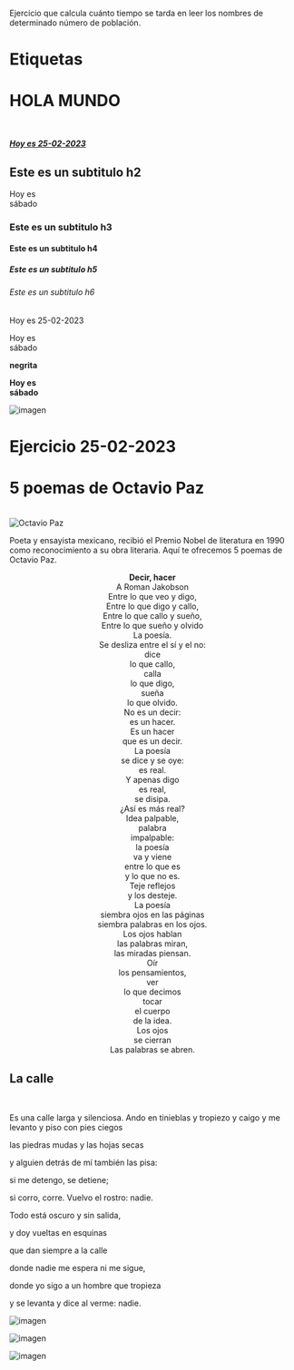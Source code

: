 Ejercicio que calcula cuánto tiempo se tarda en leer los nombres de determinado número de población.
# Etiquetas
<h1> HOLA MUNDO </h1>
<br>
<b><i><u> <p> Hoy es 25-02-2023 </p></b></i></u>
<h2> Este es un subtitulo h2 </h2>
<p> Hoy es <br> sábado </p>
<h3> Este es un subtitulo h3 </h3>
<h4> Este es un subtitulo h4 </h4>
<h5> Este es un subtitulo h5 </h5>
<h6> Este es un subtitulo h6 </h6>
<p> Hoy es 25-02-2023 </p>
<p> Hoy es <br> sábado </p>
<b> negrita </b>
<b> <p> Hoy es <br> sábado </p> </b>

![imagen](https://user-images.githubusercontent.com/119714900/221373047-6ffe1d3d-1637-49a7-bb5b-3274a355c806.png)

# Ejercicio 25-02-2023
<h1> 5 poemas de Octavio Paz</h1>
<br>
<img src="octavio-paz-e1512378346848.jpg" alt="Octavio Paz">
<p> Poeta y ensayista mexicano, recibió el Premio Nobel de literatura en 1990 como reconocimiento a su obra literaria. Aquí te ofrecemos 5 poemas de Octavio Paz. </p>

<p><b><e><center>Decir, hacer</b><br>
A Roman Jakobson<br>
Entre lo que veo y digo,<br>
Entre lo que digo y callo,<br>
Entre lo que callo y sueño,<br>
Entre lo que sueño y olvido<br>
La poesía.<br>
Se desliza entre el sí y el no:<br>
dice<br>
lo que callo,<br>
calla<br>
lo que digo,<br>
sueña<br>
lo que olvido.<br>
No es un decir:<br>
es un hacer.<br>
Es un hacer<br>
que es un decir.<br>
La poesía<br>
se dice y se oye:<br>
es real.<br>
Y apenas digo<br>
es real,<br>
se disipa.<br>
¿Así es más real?<br>
Idea palpable,<br>
palabra<br>
impalpable:<br>
la poesía<br>
va y viene<br>
entre lo que es<br>
y lo que no es.<br>
Teje reflejos<br>
y los desteje.<br>
La poesía<br>
siembra ojos en las páginas<br>
siembra palabras en los ojos.<br>
Los ojos hablan<br>
las palabras miran,<br>
las miradas piensan.<br>
Oír<br>
los pensamientos,<br>
ver<br>
lo que decimos<br>
tocar<br>
el cuerpo<br>
de la idea.<br>
Los ojos<br>
se cierran<br>
Las palabras se abren.</p></e></center>




<h2>La calle</h2>
<br>
<p>Es una calle larga y silenciosa.
Ando en tinieblas y tropiezo y caigo
y me levanto y piso con pies ciegos</p>
<p>las piedras mudas y las hojas secas</p>
<p>y alguien detrás de mí también las pisa:</p>
<p>si me detengo, se detiene;</p>
<p>si corro, corre. Vuelvo el rostro: nadie.</p>
<p>Todo está oscuro y sin salida,</p>
<p>y doy vueltas en esquinas</p>
<p>que dan siempre a la calle</p>
<p>donde nadie me espera ni me sigue,</p>
<p>donde yo sigo a un hombre que tropieza</p>
<p>y se levanta y dice al verme: nadie.</p>


![imagen](https://user-images.githubusercontent.com/119714900/221373675-728481f8-cca6-4c2a-b01c-986fd0d4c536.png)

![imagen](https://user-images.githubusercontent.com/119714900/221373686-7c683798-555c-4d2a-ba3b-5798a1ed7e7c.png)

![imagen](https://user-images.githubusercontent.com/119714900/221373689-eda80aa6-6d74-496f-8c60-591711818904.png)


